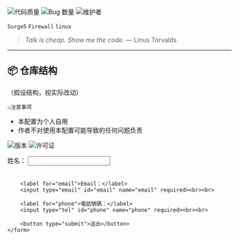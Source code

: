 ![代码质量](https://img.shields.io/badge/Code_Quality-Spaghetti-red)
![Bug 数量](https://img.shields.io/badge/Bugs_Found-Too_Many_To_Count-orange)
![维护者](https://img.shields.io/badge/Maintained_By-Coffee_and_Tears-blue)
</p>

`Surge5` `Firewall` `linux`
> *Talk is cheap. Show me the code.* — Linus Torvalds  


---

## 📦 仓库结构
（假设结构，视实际改动）


`⚠️注意事项`
* 本配置为个人自用
* 作者不对使用本配置可能导致的任何问题负责

![版本](https://img.shields.io/badge/version-1.0.0-blue)
![许可证](https://img.shields.io/badge/license-MIT-green)

<!DOCTYPE html>
<html lang="zh-Hans">
<head>
    <meta charset="UTF-8">
    <title>基本資料表單</title>
    <script>
      function handleSubmit(event) {
        event.preventDefault();
        alert("您的資料已成功送出！");
      }
    </script>
</head>
<body>
    <form onsubmit="handleSubmit(event)">
        <label for="name">姓名：</label>
        <input type="text" id="name" name="name" required><br><br>
        
        <label for="email">Email：</label>
        <input type="email" id="email" name="email" required><br><br>
        
        <label for="phone">電話號碼：</label>
        <input type="tel" id="phone" name="phone" required><br><br>
        
        <button type="submit">送出</button>
    </form>
</body>
</html>


